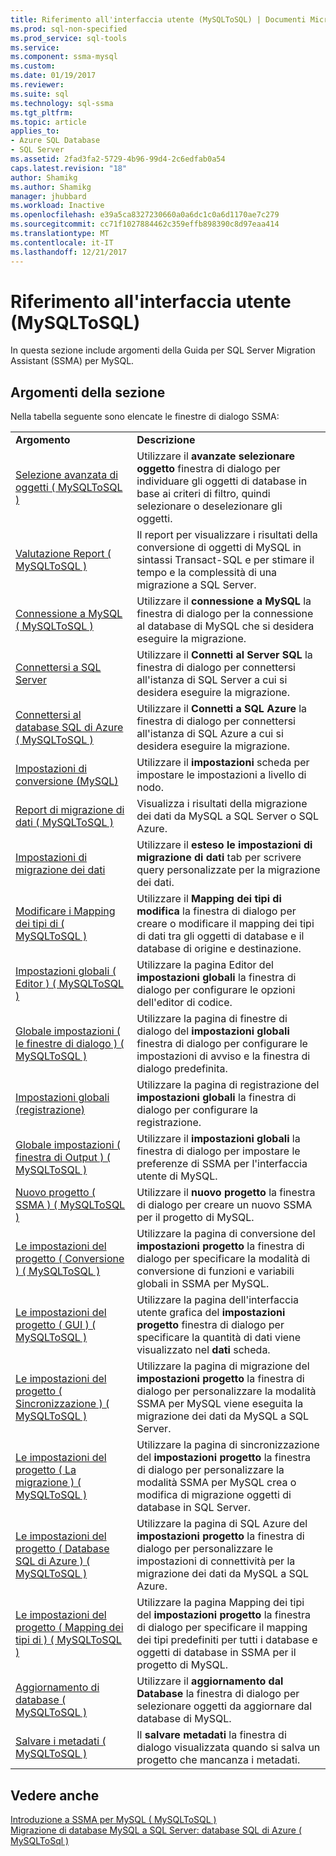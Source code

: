 ```yaml
---
title: Riferimento all'interfaccia utente (MySQLToSQL) | Documenti Microsoft
ms.prod: sql-non-specified
ms.prod_service: sql-tools
ms.service: 
ms.component: ssma-mysql
ms.custom: 
ms.date: 01/19/2017
ms.reviewer: 
ms.suite: sql
ms.technology: sql-ssma
ms.tgt_pltfrm: 
ms.topic: article
applies_to:
- Azure SQL Database
- SQL Server
ms.assetid: 2fad3fa2-5729-4b96-99d4-2c6edfab0a54
caps.latest.revision: "18"
author: Shamikg
ms.author: Shamikg
manager: jhubbard
ms.workload: Inactive
ms.openlocfilehash: e39a5ca8327230660a0a6dc1c0a6d1170ae7c279
ms.sourcegitcommit: cc71f1027884462c359effb898390c8d97eaa414
ms.translationtype: MT
ms.contentlocale: it-IT
ms.lasthandoff: 12/21/2017
---
```

# <a name="user-interface-reference-mysqltosql"></a>Riferimento all'interfaccia utente (MySQLToSQL)
In questa sezione include argomenti della Guida per SQL Server Migration Assistant (SSMA) per MySQL.  
  
## <a name="in-this-section"></a>Argomenti della sezione  
Nella tabella seguente sono elencate le finestre di dialogo SSMA:  
  
|||  
|-|-|  
|**Argomento**|**Descrizione**|  
|[Selezione avanzata di oggetti &#40; MySQLToSQL &#41;](../../ssma/mysql/advanced-object-selection-mysqltosql.md)|Utilizzare il **avanzate selezionare oggetto** finestra di dialogo per individuare gli oggetti di database in base ai criteri di filtro, quindi selezionare o deselezionare gli oggetti.|  
|[Valutazione Report &#40; MySQLToSQL &#41;](../../ssma/mysql/assessment-report-mysqltosql.md)|Il report per visualizzare i risultati della conversione di oggetti di MySQL in sintassi Transact-SQL e per stimare il tempo e la complessità di una migrazione a SQL Server.|  
|[Connessione a MySQL &#40; MySQLToSQL &#41;](../../ssma/mysql/connect-to-mysql-mysqltosql.md)|Utilizzare il **connessione a MySQL** la finestra di dialogo per la connessione al database di MySQL che si desidera eseguire la migrazione.|  
|[Connettersi a SQL Server](http://msdn.microsoft.com/en-us/d73abd3a-80df-4293-b973-1723069db049)|Utilizzare il **Connetti al Server SQL** la finestra di dialogo per connettersi all'istanza di SQL Server a cui si desidera eseguire la migrazione.|  
|[Connettersi al database SQL di Azure &#40; MySQLToSQL &#41;](../../ssma/mysql/connect-to-azure-sql-db-mysqltosql.md)|Utilizzare il **Connetti a SQL Azure** la finestra di dialogo per connettersi all'istanza di SQL Azure a cui si desidera eseguire la migrazione.|  
|[Impostazioni di conversione (MySQL)](http://msdn.microsoft.com/en-us/f551cf6e-1575-4206-9cca-975b5b43a6b8)|Utilizzare il **impostazioni** scheda per impostare le impostazioni a livello di nodo.|  
|[Report di migrazione di dati &#40; MySQLToSQL &#41;](../../ssma/mysql/data-migration-report-mysqltosql.md)|Visualizza i risultati della migrazione dei dati da MySQL a SQL Server o SQL Azure.|  
|[Impostazioni di migrazione dei dati](http://msdn.microsoft.com/en-us/9c396df4-5676-4f32-9c57-70d4f15f9b7a)|Utilizzare il **esteso le impostazioni di migrazione di dati** tab per scrivere query personalizzate per la migrazione dei dati.|  
|[Modificare i Mapping dei tipi di &#40; MySQLToSQL &#41;](../../ssma/mysql/edit-type-mapping-mysqltosql.md)|Utilizzare il **Mapping dei tipi di modifica** la finestra di dialogo per creare o modificare il mapping dei tipi di dati tra gli oggetti di database e il database di origine e destinazione.|  
|[Impostazioni globali &#40; Editor &#41; &#40; MySQLToSQL &#41;](../../ssma/mysql/global-settings-editor-mysqltosql.md)|Utilizzare la pagina Editor del **impostazioni globali** la finestra di dialogo per configurare le opzioni dell'editor di codice.|  
|[Globale impostazioni &#40; le finestre di dialogo &#41; &#40; MySQLToSQL &#41;](../../ssma/mysql/global-settings-dialogs-mysqltosql.md)|Utilizzare la pagina di finestre di dialogo del **impostazioni globali** finestra di dialogo per configurare le impostazioni di avviso e la finestra di dialogo predefinita.|  
|[Impostazioni globali (registrazione)](http://msdn.microsoft.com/en-us/0d033492-5ec3-473a-8de1-821894ec9518)|Utilizzare la pagina di registrazione del **impostazioni globali** la finestra di dialogo per configurare la registrazione.|  
|[Globale impostazioni &#40; finestra di Output &#41; &#40; MySQLToSQL &#41;](../../ssma/mysql/global-settings-output-window-mysqltosql.md)|Utilizzare il **impostazioni globali** la finestra di dialogo per impostare le preferenze di SSMA per l'interfaccia utente di MySQL.|  
|[Nuovo progetto &#40; SSMA &#41; &#40; MySQLToSQL &#41;](../../ssma/mysql/new-project-ssma-mysqltosql.md)|Utilizzare il **nuovo progetto** la finestra di dialogo per creare un nuovo SSMA per il progetto di MySQL.|  
|[Le impostazioni del progetto &#40; Conversione &#41; &#40; MySQLToSQL &#41;](../../ssma/mysql/project-settings-conversion-mysqltosql.md)|Utilizzare la pagina di conversione del **impostazioni progetto** la finestra di dialogo per specificare la modalità di conversione di funzioni e variabili globali in SSMA per MySQL.|  
|[Le impostazioni del progetto &#40; GUI &#41;  &#40; MySQLToSQL &#41;](../../ssma/mysql/project-settings-gui-mysqltosql.md)|Utilizzare la pagina dell'interfaccia utente grafica del **impostazioni progetto** finestra di dialogo per specificare la quantità di dati viene visualizzato nel **dati** scheda.|  
|[Le impostazioni del progetto &#40; Sincronizzazione &#41; &#40; MySQLToSQL &#41;](../../ssma/mysql/project-settings-synchronization-mysqltosql.md)|Utilizzare la pagina di migrazione del **impostazioni progetto** la finestra di dialogo per personalizzare la modalità SSMA per MySQL viene eseguita la migrazione dei dati da MySQL a SQL Server.|  
|[Le impostazioni del progetto &#40; La migrazione &#41; &#40; MySQLToSQL &#41;](../../ssma/mysql/project-settings-migration-mysqltosql.md)|Utilizzare la pagina di sincronizzazione del **impostazioni progetto** la finestra di dialogo per personalizzare la modalità SSMA per MySQL crea o modifica di migrazione oggetti di database in SQL Server.|  
|[Le impostazioni del progetto &#40; Database SQL di Azure &#41; &#40; MySQLToSQL &#41;](../../ssma/mysql/project-settings-azure-sql-db-mysqltosql.md)|Utilizzare la pagina di SQL Azure del **impostazioni progetto** la finestra di dialogo per personalizzare le impostazioni di connettività per la migrazione dei dati da MySQL a SQL Azure.|  
|[Le impostazioni del progetto &#40; Mapping dei tipi di &#41; &#40; MySQLToSQL &#41;](../../ssma/mysql/project-settings-type-mapping-mysqltosql.md)|Utilizzare la pagina Mapping dei tipi del **impostazioni progetto** la finestra di dialogo per specificare il mapping dei tipi predefiniti per tutti i database e oggetti di database in SSMA per il progetto di MySQL.|  
|[Aggiornamento di database &#40; MySQLToSQL &#41;](../../ssma/mysql/refresh-from-database-mysqltosql.md)|Utilizzare il **aggiornamento dal Database** la finestra di dialogo per selezionare oggetti da aggiornare dal database di MySQL.|  
|[Salvare i metadati &#40; MySQLToSQL &#41;](../../ssma/mysql/save-metadata-mysqltosql.md)|Il **salvare metadati** la finestra di dialogo visualizzata quando si salva un progetto che mancanza i metadati.|  
  
## <a name="see-also"></a>Vedere anche  
[Introduzione a SSMA per MySQL &#40; MySQLToSQL &#41;](../../ssma/mysql/getting-started-with-ssma-for-mysql-mysqltosql.md)  
[Migrazione di database MySQL a SQL Server: database SQL di Azure &#40; MySQLToSql &#41;](../../ssma/mysql/migrating-mysql-databases-to-sql-server-azure-sql-db-mysqltosql.md)  
  
